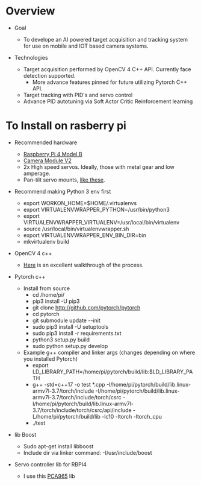 # Overview
* Goal
	* To develope an AI powered target acquisition and tracking system for use on mobile and IOT based camera systems.

* Technologies
	* Target acquisition performed by OpenCV 4 C++ API. Currently face detection supported.
		* More advance features pinned for future utilizing Pytorch C++ API.
	* Target tracking with PID's and servo control
	* Advance PID autotuning via Soft Actor Critic Reinforcement learning

# To Install on rasberry pi
* Recommended hardware
	* [Raspberry Pi 4 Model B](https://www.raspberrypi.org/products/raspberry-pi-4-model-b/)
	* [Camera Module V2](https://www.raspberrypi.org/products/camera-module-v2/)
	* 2x High speed servos. Ideally, those with metal gear and low amperage.
	* Pan-tilt servo mounts, [like these](https://www.servocity.com/pan-tilt-kits/).
* Recommend making Python 3 env first 
	* export WORKON_HOME=$HOME/.virtualenvs
	* export VIRTUALENVWRAPPER_PYTHON=/usr/bin/python3
	* export VIRTUALENVWRAPPER_VIRTUALENV=/usr/local/bin/virtualenv
	* source /usr/local/bin/virtualenvwrapper.sh
	* export VIRTUALENVWRAPPER_ENV_BIN_DIR=bin
	* mkvirtualenv build

* OpenCV 4 c++
	* [Here](https://cv-tricks.com/installation/opencv-4-1-ubuntu18-04/) is an excellent walkthrough of the process.

* Pytorch c++
	* Install from source
		* cd /home/pi/
		* pip3 install -U pip3
		* git clone http://github.com/pytorch/pytorch
		* cd pytorch
		* git submodule update --init
		* sudo pip3 install -U setuptools
		* sudo pip3 install -r requirements.txt
		* python3 setup.py build
		* sudo python setup.py develop
	* Example g++ compiler and linker args (changes depending on where you installed Pytorch)
		* export LD_LIBRARY_PATH=/home/pi/pytorch/build/lib:$LD_LIBRARY_PATH 
		* g++ -std=c++17 -o test *.cpp 
			-I/home/pi/pytorch/build/lib.linux-armv7l-3.7/torch/include 
			-I/home/pi/pytorch/build/lib.linux-armv7l-3.7/torch/include/torch/csrc 
			-I/home/pi/pytorch/build/lib.linux-armv7l-3.7/torch/include/torch/csrc/api/include 
			-L/home/pi/pytorch/build/lib 
			-lc10 -ltorch -ltorch_cpu
		* ./test

* lib Boost
	* Sudo apt-get install libboost
	* Include dir via linker command: -I/usr/include/boost

* Servo controller lib for RBPI4
	* I use this [PCA965](https://github.com/Reinbert/pca9685) lib

